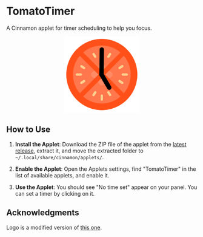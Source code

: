 # TomatoTimer

A Cinnamon applet for timer scheduling to help you focus.

<p align="center">
  <img src="./icon.png" alt="TomatoTimer Logo" width="200">
</p>

## How to Use

1. **Install the Applet**: Download the ZIP file of the applet from the [latest release](https://github.com/jwt2706/TomatoTimer/releases/latest), extract it, and move the extracted folder to `~/.local/share/cinnamon/applets/`.

2. **Enable the Applet**: Open the Applets settings, find "TomatoTimer" in the list of available applets, and enable it.

3. **Use the Applet**: You should see "No time set" appear on your panel. You can set a timer by clicking on it.

## Acknowledgments

Logo is a modified version of [this one](https://www.svgrepo.com/svg/417240/tomato).
